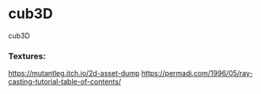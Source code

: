 # cub3D
cub3D



### Textures:

https://mutantleg.itch.io/2d-asset-dump
https://permadi.com/1996/05/ray-casting-tutorial-table-of-contents/
